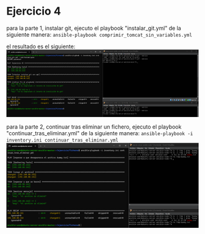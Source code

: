 # Ejercicio 4

para la parte 1, instalar git, ejecuto el playbook "instalar_git.yml" de la siguiente manera: 
`ansible-playbook comprimir_tomcat_sin_variables.yml`

el resultado es el siguiente:
![resultado_git](capturas/resultado_git.png)

para la parte 2, continuar tras eliminar un fichero, ejecuto el playbook "continuar_tras_eliminar.yml" de la siguiente manera:
`ansible-playbook -i inventory.ini continuar_tras_eliminar.yml`
![resultado_borrar_fichero](capturas/resultado_borrar_fichero.png)